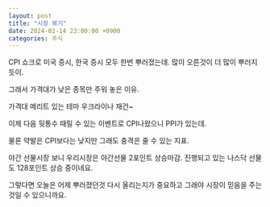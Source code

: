 ```yaml
---
layout: post
title: "시장 복기"
date: 2024-02-14 23:00:00 +0900
categories: 주식
---
```


CPI 쇼크로 미국 증시, 한국 증시 모두 한번 뿌러졌는데. 많이 오른것이 더 많이 뿌러지듯이.

그래서 가격대가 낮은 종목만 주워 놓은 이유.

가격대 메리트 있는 테마 우크라이나 재건~


이제 다음 뒷통수 때릴 수 있는 이벤트로 CPI나왔으니 PPI가 있는데.

물론 약발은 CPI보다는 낮지만 그래도 충격은 줄 수 있는 지표.


야간 선물시장 보니 우리시장은 야간선물 2포인트 상승마감. 진행되고 있는 나스닥 선물도 128포인트 상승 중이네요.

그렇다면 오늘은 어제 뿌러졌던것 다시 올리는지가 중요하고 그래야 시장이 믿음을 주는 것일 수 있으니까요.
